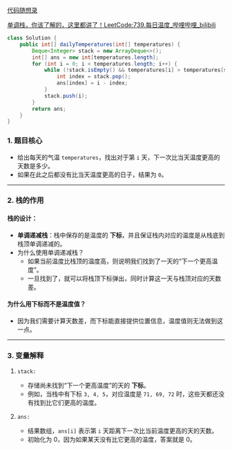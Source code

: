 

[代码随想录](https://www.programmercarl.com/0739.每日温度.html#算法公开课)





[单调栈，你该了解的，这里都讲了！LeetCode:739.每日温度_哔哩哔哩_bilibili](https://www.bilibili.com/video/BV1my4y1Z7jj/?vd_source=96c1635797a0d7626fb60e973a29da38)





```java
class Solution {
    public int[] dailyTemperatures(int[] temperatures) {
        Deque<Integer> stack = new ArrayDeque<>();
        int[] ans = new int[temperatures.length];
        for (int i = 0; i < temperatures.length; i++) {
            while (!stack.isEmpty() && temperatures[i] > temperatures[stack.peek()]) {
                int index = stack.pop();
                ans[index] = i - index;
            }
            stack.push(i);
        }
        return ans;
    }
}
```





### **1. 题目核心**

- 给出每天的气温 `temperatures`，找出对于第 `i` 天，下一次比当天温度更高的天数是多少。
- 如果在此之后都没有比当天温度更高的日子，结果为 `0`。

------

### **2. 栈的作用**

#### 栈的设计：

- **单调递减栈**：栈中保存的是温度的 **下标**，并且保证栈内对应的温度是从栈底到栈顶单调递减的。
- 为什么使用单调递减栈？
  - 如果当前温度比栈顶的温度高，则说明我们找到了一天的“下一个更高温度”。
  - 一旦找到了，就可以将栈顶下标弹出，同时计算这一天与栈顶对应的天数差。

#### 为什么用下标而不是温度值？

- 因为我们需要计算天数差，而下标能直接提供位置信息，温度值则无法做到这一点。

------

### **3. 变量解释**

1. ```
   stack:
   ```

   - 存储尚未找到“下一个更高温度”的天的 **下标**。
   - 例如，当栈中有下标 `3, 4, 5`，对应温度是 `71, 69, 72` 时，这些天都还没有找到比它们更高的温度。

2. ```
   ans:
   ```

   - 结果数组，`ans[i]` 表示第 `i` 天距离下一次比当前温度更高的天的天数。
   - 初始化为 0，因为如果某天没有比它更高的温度，答案就是 0。